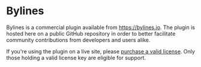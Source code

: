 Bylines
=======

Bylines is a commercial plugin available from https://bylines.io. The plugin is hosted here on a public GitHub repository in order to better facilitate community contributions from developers and users alike.

If you're using the plugin on a live site, please [purchase a valid license](https://bylines.io). Only those holding a valid license key are eligible for support.
